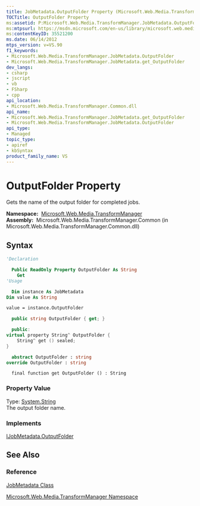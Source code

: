 ```yaml
---
title: JobMetadata.OutputFolder Property (Microsoft.Web.Media.TransformManager)
TOCTitle: OutputFolder Property
ms:assetid: P:Microsoft.Web.Media.TransformManager.JobMetadata.OutputFolder
ms:mtpsurl: https://msdn.microsoft.com/en-us/library/microsoft.web.media.transformmanager.jobmetadata.outputfolder(v=VS.90)
ms:contentKeyID: 35521200
ms.date: 06/14/2012
mtps_version: v=VS.90
f1_keywords:
- Microsoft.Web.Media.TransformManager.JobMetadata.OutputFolder
- Microsoft.Web.Media.TransformManager.JobMetadata.get_OutputFolder
dev_langs:
- csharp
- jscript
- vb
- FSharp
- cpp
api_location:
- Microsoft.Web.Media.TransformManager.Common.dll
api_name:
- Microsoft.Web.Media.TransformManager.JobMetadata.get_OutputFolder
- Microsoft.Web.Media.TransformManager.JobMetadata.OutputFolder
api_type:
- Managed
topic_type:
- apiref
- kbSyntax
product_family_name: VS
---
```


# OutputFolder Property

Gets the name of the output folder for completed jobs.

**Namespace:**  [Microsoft.Web.Media.TransformManager](microsoft-web-media-transformmanager-namespace.md)  
**Assembly:**  Microsoft.Web.Media.TransformManager.Common (in Microsoft.Web.Media.TransformManager.Common.dll)

## Syntax

```vb
'Declaration

  Public ReadOnly Property OutputFolder As String
    Get
'Usage

  Dim instance As JobMetadata
Dim value As String

value = instance.OutputFolder
```

```csharp
  public string OutputFolder { get; }
```

```cpp
  public:
virtual property String^ OutputFolder {
    String^ get () sealed;
}
```

``` fsharp
  abstract OutputFolder : string
override OutputFolder : string
```

```jscript
  final function get OutputFolder () : String
```

### Property Value

Type: [System.String](https://msdn.microsoft.com/library/s1wwdcbf)  
The output folder name.  

### Implements

[IJobMetadata.OutputFolder](ijobmetadata-outputfolder-property-microsoft-web-media-transformmanager.md)  

## See Also

### Reference

[JobMetadata Class](jobmetadata-class-microsoft-web-media-transformmanager.md)

[Microsoft.Web.Media.TransformManager Namespace](microsoft-web-media-transformmanager-namespace.md)

